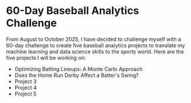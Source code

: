 # 60-Day Baseball Analytics Challenge

From August to October 2025, I have decided to challenge myself with a 60-day challenge to create five baseball analytics projects to translate my machine learning and data science skills to the sports world. Here are the five projects I will be working on:

- Optimizing Batting Lineups: A Monte Carlo Approach
- Does the Home Run Derby Affect a Batter's Swing?
- Project 3
- Project 4
- Project 5
